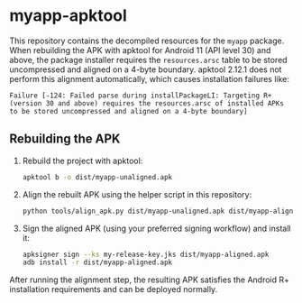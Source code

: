 # myapp-apktool

This repository contains the decompiled resources for the `myapp` package.
When rebuilding the APK with apktool for Android 11 (API level 30) and above,
the package installer requires the `resources.arsc` table to be stored
uncompressed and aligned on a 4-byte boundary.  apktool 2.12.1 does not
perform this alignment automatically, which causes installation failures like:

```
Failure [-124: Failed parse during installPackageLI: Targeting R+ (version 30 and above) requires the resources.arsc of installed APKs to be stored uncompressed and aligned on a 4-byte boundary]
```

## Rebuilding the APK

1. Rebuild the project with apktool:
   ```bash
   apktool b -o dist/myapp-unaligned.apk
   ```
2. Align the rebuilt APK using the helper script in this repository:
   ```bash
   python tools/align_apk.py dist/myapp-unaligned.apk dist/myapp-aligned.apk
   ```
3. Sign the aligned APK (using your preferred signing workflow) and install it:
   ```bash
   apksigner sign --ks my-release-key.jks dist/myapp-aligned.apk
   adb install -r dist/myapp-aligned.apk
   ```

After running the alignment step, the resulting APK satisfies the Android R+
installation requirements and can be deployed normally.
